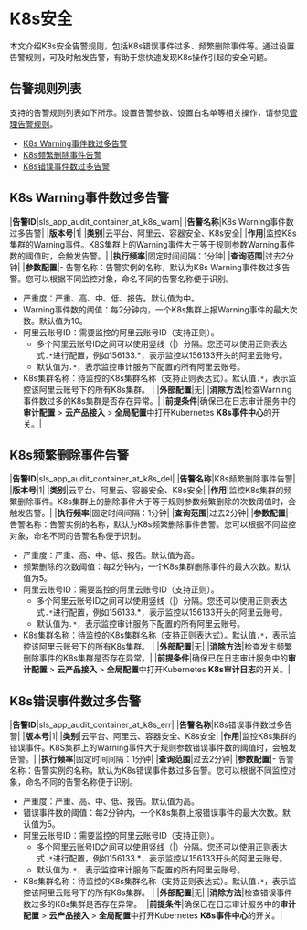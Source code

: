 # K8s安全

本文介绍K8s安全告警规则，包括K8s错误事件过多、频繁删除事件等。通过设置告警规则，可及时触发告警，有助于您快速发现K8s操作引起的安全问题。

## 告警规则列表

支持的告警规则列表如下所示。设置告警参数、设置白名单等相关操作，请参见[管理告警规则](/cn.zh-CN/应用中心（App）/日志审计服务/告警/管理告警规则.md)。

-   [K8s Warning事件数过多告警](#section_cxc_jou_ix4)
-   [K8s频繁删除事件告警](#section_615_knr_crk)
-   [K8s错误事件数过多告警](#section_tzv_xec_7cs)

## K8s Warning事件数过多告警

|**告警ID**|sls\_app\_audit\_container\_at\_k8s\_warn|
|**告警名称**|K8s Warning事件数过多告警|
|**版本号**|1|
|**类别**|云平台、阿里云、容器安全、K8s安全|
|**作用**|监控K8s集群的Warning事件。K8S集群上的Warning事件大于等于规则参数Warning事件数的阈值时，会触发告警。|
|**执行频率**|固定时间间隔：1分钟|
|**查询范围**|过去2分钟|
|**参数配置**|-   告警名称：告警实例的名称，默认为K8s Warning事件数过多告警。您可以根据不同监控对象，命名不同的告警名称便于识别。
-   严重度：严重、高、中、低、报告。默认值为中。
-   Warning事件数的阈值：每2分钟内，一个K8s集群上报Warning事件的最大次数。默认值为10。
-   阿里云账号ID：需要监控的阿里云账号ID（支持正则）。
    -   多个阿里云账号ID之间可以使用竖线（\|）分隔。您还可以使用正则表达式`.*`进行配置，例如156133.\*，表示监控以156133开头的阿里云账号。
    -   默认值为`.*`，表示监控审计服务下配置的所有阿里云账号。
-   K8s集群名称：待监控的K8s集群名称（支持正则表达式）。默认值`.*`，表示监控该阿里云账号下的所有K8s集群。 |
|**外部配置**|无|
|**消除方法**|检查Warning事件数过多的K8s集群是否存在异常。|
|**前提条件**|确保已在日志审计服务中的**审计配置** \> **云产品接入** \> **全局配置**中打开Kubernetes **K8s事件中心**的开关。|

## K8s频繁删除事件告警

|**告警ID**|sls\_app\_audit\_container\_at\_k8s\_del|
|**告警名称**|K8s频繁删除事件告警|
|**版本号**|1|
|**类别**|云平台、阿里云、容器安全、K8s安全|
|**作用**|监控K8s集群的频繁删除事件。K8s集群上的删除事件大于等于规则参数频繁删除的次数阈值时，会触发告警。|
|**执行频率**|固定时间间隔：1分钟|
|**查询范围**|过去2分钟|
|**参数配置**|-   告警名称：告警实例的名称，默认为K8s频繁删除事件告警。您可以根据不同监控对象，命名不同的告警名称便于识别。
-   严重度：严重、高、中、低、报告。默认值为高。
-   频繁删除的次数阈值：每2分钟内，一个K8s集群删除事件的最大次数。默认值为5。
-   阿里云账号ID：需要监控的阿里云账号ID（支持正则）。
    -   多个阿里云账号ID之间可以使用竖线（\|）分隔。您还可以使用正则表达式`.*`进行配置，例如156133.\*，表示监控以156133开头的阿里云账号。
    -   默认值为`.*`，表示监控审计服务下配置的所有阿里云账号。
-   K8s集群名称：待监控的K8s集群名称（支持正则表达式）。默认值`.*`，表示监控该阿里云账号下的所有K8s集群。 |
|**外部配置**|无|
|**消除方法**|检查发生频繁删除事件的K8s集群是否存在异常。|
|**前提条件**|确保已在日志审计服务中的**审计配置** \> **云产品接入** \> **全局配置**中打开Kubernetes **K8s审计日志**的开关。|

## K8s错误事件数过多告警

|**告警ID**|sls\_app\_audit\_container\_at\_k8s\_err|
|**告警名称**|K8s错误事件数过多告警|
|**版本号**|1|
|**类别**|云平台、阿里云、容器安全、K8s安全|
|**作用**|监控K8s集群的错误事件。K8S集群上的Warning事件大于规则参数错误事件数的阈值时，会触发告警。|
|**执行频率**|固定时间间隔：1分钟|
|**查询范围**|过去2分钟|
|**参数配置**|-   告警名称：告警实例的名称，默认为K8s错误事件数过多告警。您可以根据不同监控对象，命名不同的告警名称便于识别。
-   严重度：严重、高、中、低、报告。默认值为高。
-   错误事件数的阈值：每2分钟内，一个K8s集群上报错误事件的最大次数。默认值为5。
-   阿里云账号ID：需要监控的阿里云账号ID（支持正则）。
    -   多个阿里云账号ID之间可以使用竖线（\|）分隔。您还可以使用正则表达式`.*`进行配置，例如156133.\*，表示监控以156133开头的阿里云账号。
    -   默认值为`.*`，表示监控审计服务下配置的所有阿里云账号。
-   K8s集群名称：待监控的K8s集群名称（支持正则表达式）。默认值`.*`，表示监控该阿里云账号下的所有K8s集群。 |
|**外部配置**|无|
|**消除方法**|检查错误事件数过多的K8s集群是否存在异常。|
|**前提条件**|确保已在日志审计服务中的**审计配置** \> **云产品接入** \> **全局配置**中打开Kubernetes **K8s事件中心**的开关。|

